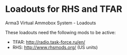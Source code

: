# Loadouts for RHS and TFAR
Arma3 Virtual Ammobox System - Loadouts

These loadouts need the following mods to be active:
- TFAR: http://radio.task-force.ru/en/
- RHS: http://www.rhsmods.org/ (US units)